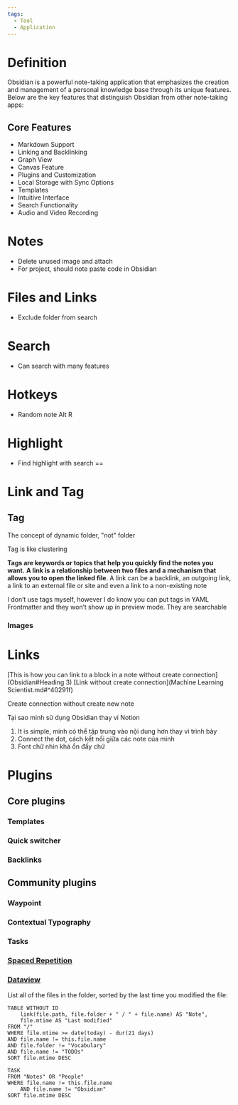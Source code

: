 ```yaml
---
tags:
  - Tool
  - Application
---
```

# Definition

Obsidian is a powerful note-taking application that emphasizes the creation and management of a personal knowledge base through its unique features. Below are the key features that distinguish Obsidian from other note-taking apps:

## Core Features

- Markdown Support
- Linking and Backlinking
- Graph View
- Canvas Feature
- Plugins and Customization
- Local Storage with Sync Options
- Templates
- Intuitive Interface
- Search Functionality
- Audio and Video Recording

# Notes

- Delete unused image and attach
- For project, should note paste code in Obsidian

# Files and Links

- Exclude folder from search

# Search

- Can search with many features

# Hotkeys

- Random note Alt R

# Highlight

- Find highlight with search ==

# Link and Tag

## Tag

The concept of dynamic folder, "not" folder

Tag is like clustering

**Tags are keywords or topics that help you quickly find the notes you want.** **A link is a relationship between two files and a mechanism that allows you to open the linked file**. A link can be a backlink, an outgoing link, a link to an external file or site and even a link to a non-existing note

I don’t use tags myself, however I do know you can put tags in YAML Frontmatter and they won’t show up in preview mode. They are searchable

### Images

# Links

[This is how you can link to a block in a note without create connection](Obsidian#Heading 3)
[Link without create connection](Machine Learning Scientist.md#^40291f)

Create connection without create new note

Tại sao minh sử dụng Obsidian thay vi Notion
1. It is simple, minh có thể tập trung vào nội dung hơn thay vì trình bày
2. Connect the dot, cách kết nối giữa các note của mình
3. Font chữ nhìn khá ổn đấy chứ

# Plugins

## Core plugins

### Templates

### Quick switcher

### Backlinks
## Community plugins

### Waypoint
### Contextual Typography
### Tasks

### [Spaced Repetition](https://github.com/st3v3nmw/obsidian-spaced-repetition)

### [Dataview](https://github.com/blacksmithgu/obsidian-dataview)

List all of the files in the folder, sorted by the last time you modified the file:

```dataview
TABLE WITHOUT ID
    link(file.path, file.folder + " / " + file.name) AS "Note",
    file.mtime AS "Last modified"
FROM "/"
WHERE file.mtime >= date(today) - dur(21 days)
AND file.name != this.file.name
AND file.folder != "Vocabulary"
AND file.name != "TODOs"
SORT file.mtime DESC 
```

```dataview
TASK 
FROM "Notes" OR "People"
WHERE file.name != this.file.name
	AND file.name != "Obsidian"
SORT file.mtime DESC 
```
